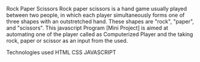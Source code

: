 Rock Paper Scissors
Rock paper scissors is a hand game usually played between two people, in which each player simultaneously forms one of three shapes with an outstretched hand. These shapes are "rock", "paper", and "scissors". This javascript Program [Mini Project] is aimed at automating one of the player called as Computerized Player and the taking rock, paper or scissor as an input from the used.

Technologies used
HTML
CSS
JAVASCRIPT

